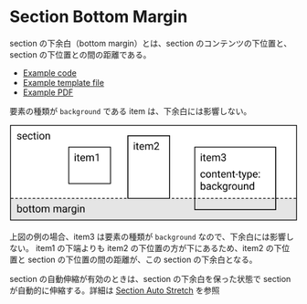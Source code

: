 # Section Bottom Margin

section の下余白（bottom margin）とは、section のコンテンツの下位置と、section の下位置との間の距離である。

- [Example code](test_ssection_report_section_bottom_margin.rb)
- [Example template file](template.tlf)
- [Example PDF](expect.pdf)


要素の種類が `background` である item は、下余白には影響しない。

![](images/bottom-margin-diagram-1.svg)

上図の例の場合、item3 は要素の種類が `background` なので、下余白には影響しない。
item1 の下端よりも item2 の下位置の方が下にあるため、item2 の下位置と section の下位置の間の距離が、この section の下余白となる。

section の自動伸縮が有効のときは、section の下余白を保った状態で section が自動的に伸縮する。詳細は [Section Auto Stretch](../section_report_section_auto_stretch/README.md) を参照

